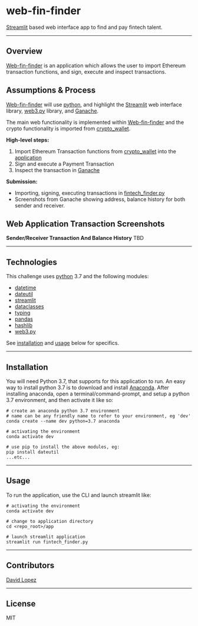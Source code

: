 # web-fin-finder
[Streamlit](https://docs.streamlit.io/) based web interface app to find and pay fintech talent.


---

## Overview
[Web-fin-finder](app/fintech_finder.py) is an application which allows the user to import Ethereum transaction functions, and sign, execute and inspect transactions.  

## Assumptions & Process
[Web-fin-finder](app/fintech_finder.py) will use [python](https://www.python.org/), and highlight the [Streamlit](https://docs.streamlit.io/) web interface library, [web3.py](https://web3py.readthedocs.io/en/stable/) library, and [Ganache](https://trufflesuite.com/ganache/).  

The main web functionality is implemented within [Web-fin-finder](app/fintech_finder.py) and the crypto functionality is imported from [crypto_wallet](/app/crypto_wallet.py).  

**High-level steps:**  
1. Import Ethereum Transaction functions from [crypto_wallet](/app/crypto_wallet.py) into the [application](/app/fintech_finder.py)
2. Sign and execute a Payment Transaction
3. Inspect the transaction in [Ganache](https://trufflesuite.com/ganache/)  

**Submission:**  
- Importing, signing, executing transactions in [fintech_finder.py](/app/fintech_finder.py)
- Screenshots from Ganache showing address, balance history for both sender and receiver.  

## Web Application Transaction Screenshots

**Sender/Receiver Transaction And Balance History**
TBD  

---

## Technologies

This challenge uses [python](https://www.python.org/) 3.7 and the following modules:  
- [datetime](https://docs.python.org/3.7/library/datetime.html)
- [dateutil](https://dateutil.readthedocs.io/en/stable/)
- [streamlit](https://github.com/streamlit/streamlit)
- [dataclasses](https://docs.python.org/3/library/dataclasses.html)
- [typing](https://docs.python.org/3/library/typing.html)
- [pandas](https://pandas.pydata.org/)
- [hashlib](https://docs.python.org/3/library/hashlib.html)
- [web3.py](https://web3py.readthedocs.io/en/stable/)  

See [installation](#installation) and [usage](#usage) below for specifics.

---

## Installation

You will need Python 3.7, that supports for this application to run. An easy way to install python 3.7 is to download and install [Anaconda](https://www.anaconda.com/products/individual). After installing anaconda, open a terminal/command-prompt, and setup a python 3.7 environment, and then activate it like so:

```
# create an anaconda python 3.7 environment
# name can be any friendly name to refer to your environment, eg 'dev'
conda create --name dev python=3.7 anaconda

# activating the environment
conda activate dev

# use pip to install the above modules, eg:
pip install dateutil
...etc...
```

---

## Usage

To run the application, use the CLI and launch streamlit like:  

```
# activating the environment
conda activate dev

# change to application directory
cd <repo_root>/app

# launch streamlit application
streamlit run fintech_finder.py

```

---

## Contributors

[David Lopez](https://github.com/sububer)

---

## License

MIT